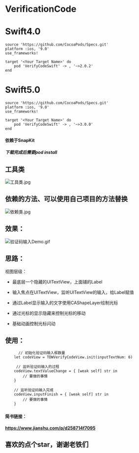 # VerificationCode

# Swift4.0

```
source 'https://github.com/CocoaPods/Specs.git'
platform :ios, '9.0'
use_frameworks!

target '<Your Target Name>' do
    pod 'VerifyCodeSwift' -> , '~>2.0.2'
end
```

# Swift5.0

```
source 'https://github.com/CocoaPods/Specs.git'
platform :ios, '9.0'
use_frameworks!

target '<Your Target Name>' do
    pod 'VerifyCodeSwift' -> , '~>3.0.0'
end
```

#### 依赖于SnapKit
##### 下载完成后需要pod install

## 工具类
![工具类.jpg](https://upload-images.jianshu.io/upload_images/2094754-d0116e762526d75f.jpg?imageMogr2/auto-orient/strip%7CimageView2/2/w/1240)

## 依赖的方法、可以使用自己项目的方法替换
![依赖类.jpg](https://upload-images.jianshu.io/upload_images/2094754-7d23542eb01f6de1.jpg?imageMogr2/auto-orient/strip%7CimageView2/2/w/1240)


## 效果：
![验证码输入Demo.gif](https://upload-images.jianshu.io/upload_images/2094754-768de1c89184e230.gif?imageMogr2/auto-orient/strip)


## 思路：
视图层级：


- 最底层一个隐藏的UITextView，上面铺的Label

- 输入焦点在UITextView，监听UITextView的输入，给Label赋值

- 通过Label显示输入的文字使用CAShapeLayer绘制光标

- 通过光标的显示隐藏来控制光标的移动

- 基础动画控制光标闪动



## 使用：
          // 初始化验证码输入框数量
        let codeView = TDWVerifyCodeView.init(inputTextNum: 6)
    
         // 监听验证码输入的过程
        codeView.textValueChange = { [weak self] str in
            // 要做的事情
        }
        
        // 监听验证码输入完成
        codeView.inputFinish = { [weak self] str in
            // 要做的事情
        }
###


#### 简书链接：
#### https://www.jianshu.com/p/d258714f7095

## 喜欢的点个star，谢谢老铁们

